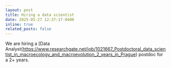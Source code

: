 ```yaml
---
layout: post
title: Hiring a data scientist
date: 2025-05-27 12:37:17-0400 
inline: true
related_posts: false
---
```


We are hiring a [Data Analyst(https://www.researchgate.net/job/1021667_Postdoctoral_data_scientist_in_macroecology_and_macroevolution_2_years_in_Prague) postdoc for a 2+ years. 